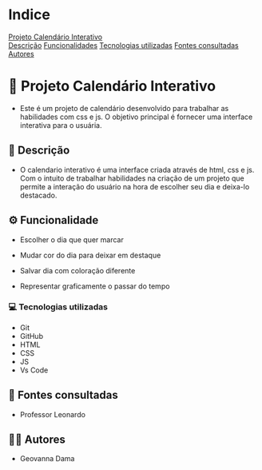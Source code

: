 # Indice

[Projeto Calendário Interativo](#-projeto-calend%C3%A1rio-interativo)  
[Descrição](#-descri%C3%A7%C3%A3o)
[Funcionalidades](#%EF%B8%8F-funcionalidade) 
[Tecnologias utilizadas](#-tecnologias-utilizadas) 
[Fontes consultadas](#-fontes-consultadas)
[Autores](#-autores)

# 🚀 Projeto Calendário Interativo
- Este é um projeto de calendário desenvolvido para trabalhar as habilidades com css e js. O objetivo principal é fornecer uma interface interativa para o usuária. 

## 📝 Descrição 
- O calendario interativo é uma interface criada através de html, css e js. Com o intuito de trabalhar habilidades na criação de um projeto que permite a interação do usuário na hora de escolher seu dia e deixa-lo destacado.

## ⚙️ Funcionalidade 
- Escolher o dia que quer marcar 

- Mudar cor do dia para deixar em destaque 

- Salvar dia com coloração diferente 

- Representar graficamente o passar do tempo

### 💻 Tecnologias utilizadas
- Git  
- GitHub  
- HTML  
- CSS  
- JS  
- Vs Code  


## 🔎 Fontes consultadas
- Professor Leonardo


## 🙎🏽 Autores 
- Geovanna Dama  
